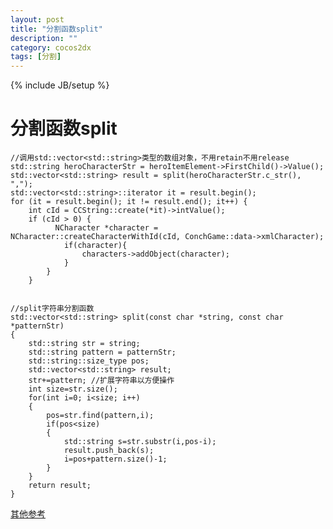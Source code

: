 ```yaml
---
layout: post
title: "分割函数split"
description: ""
category: cocos2dx
tags: [分割]
---
```

{% include JB/setup %}

分割函数split
=========

    //调用std::vector<std::string>类型的数组对象，不用retain不用release
    std::string heroCharacterStr = heroItemElement->FirstChild()->Value();
    std::vector<std::string> result = split(heroCharacterStr.c_str(), ",");
    std::vector<std::string>::iterator it = result.begin();
    for (it = result.begin(); it != result.end(); it++) {
        int cId = CCString::create(*it)->intValue();
        if (cId > 0) {
              NCharacter *character = NCharacter::createCharacterWithId(cId, ConchGame::data->xmlCharacter);
                if(character){
                    characters->addObject(character);
                }
            }
        }


    //split字符串分割函数
    std::vector<std::string> split(const char *string, const char *patternStr)
    {
        std::string str = string;
        std::string pattern = patternStr;
        std::string::size_type pos;
        std::vector<std::string> result;
        str+=pattern; //扩展字符串以方便操作
        int size=str.size();
        for(int i=0; i<size; i++)
        {
            pos=str.find(pattern,i);
            if(pos<size)
            {
                std::string s=str.substr(i,pos-i);
                result.push_back(s);
                i=pos+pattern.size()-1;
            }
        }
        return result;
    }



[其他参考](http://www.cnblogs.com/MikeZhang/archive/2012/03/24/MySplitFunCPP.html)
